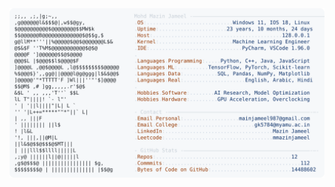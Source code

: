 <picture>
  <source srcset="https://raw.githubusercontent.com/mmazinjameel/mmazinjameel/main/dark_mode.svg?v=1759176655" media="(prefers-color-scheme: dark)">
  <img src="https://raw.githubusercontent.com/mmazinjameel/mmazinjameel/main/light_mode.svg?v=1759176655">
</picture>

